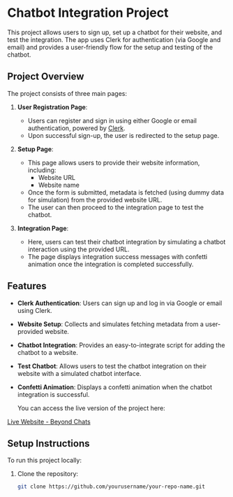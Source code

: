 # Chatbot Integration Project

This project allows users to sign up, set up a chatbot for their website, and test the integration. The app uses Clerk for authentication (via Google and email) and provides a user-friendly flow for the setup and testing of the chatbot.

## Project Overview

The project consists of three main pages:

1. **User Registration Page**:
   - Users can register and sign in using either Google or email authentication, powered by [Clerk](https://www.clerk.dev/).
   - Upon successful sign-up, the user is redirected to the setup page.

2. **Setup Page**:
   - This page allows users to provide their website information, including:
     - Website URL
     - Website name
   - Once the form is submitted, metadata is fetched (using dummy data for simulation) from the provided website URL.
   - The user can then proceed to the integration page to test the chatbot.

3. **Integration Page**:
   - Here, users can test their chatbot integration by simulating a chatbot interaction using the provided URL.
   - The page displays integration success messages with confetti animation once the integration is completed successfully.

## Features

- **Clerk Authentication**: Users can sign up and log in via Google or email using Clerk.
- **Website Setup**: Collects and simulates fetching metadata from a user-provided website.
- **Chatbot Integration**: Provides an easy-to-integrate script for adding the chatbot to a website.
- **Test Chatbot**: Allows users to test the chatbot integration on their website with a simulated chatbot interface.
- **Confetti Animation**: Displays a confetti animation when the chatbot integration is successful.

  You can access the live version of the project here:

[Live Website - Beyond Chats](https://beyond-chats-iota.vercel.app/)

## Setup Instructions

To run this project locally:

1. Clone the repository:

   ```bash
   git clone https://github.com/yourusername/your-repo-name.git
